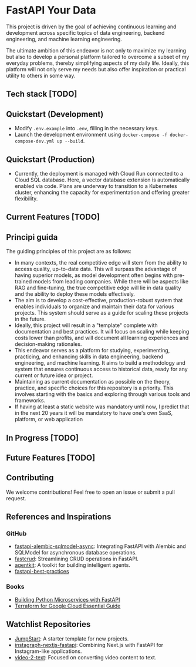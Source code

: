 # FastAPI Your Data

This project is driven by the goal of achieving continuous learning and development across specific topics of data engineering, backend engineering, and machine learning engineering.

The ultimate ambition of this endeavor is not only to maximize my learning but also to develop a personal platform tailored to overcome a subset of my everyday problems, thereby simplifying aspects of my daily life. Ideally, this platform will not only serve my needs but also offer inspiration or practical utility to others in some way.

## Tech stack [TODO]

## Quickstart (Development)

- Modify `.env.example` into `.env`, filling in the necessary keys.
- Launch the development environment using `docker-compose -f docker-compose-dev.yml up --build`.

## Quickstart (Production)

- Currently, the deployment is managed with Cloud Run connected to a Cloud SQL database. Here, a vector database extension is automatically enabled via code. Plans are underway to transition to a Kubernetes cluster, enhancing the capacity for experimentation and offering greater flexibility.

## Current Features [TODO]

## Principi guida

The guiding principles of this project are as follows:

- In many contexts, the real competitive edge will stem from the ability to access quality, up-to-date data. This will surpass the advantage of having superior models, as model development often begins with pre-trained models from leading companies. While there will be aspects like RAG and fine-tuning, the true competitive edge will lie in data quality and the ability to deploy these models effectively.
- The aim is to develop a cost-effective, production-robust system that enables individuals to organize and maintain their data for various projects. This system should serve as a guide for scaling these projects in the future.
- Ideally, this project will result in a "template" complete with documentation and best practices. It will focus on scaling while keeping costs lower than profits, and will document all learning experiences and decision-making rationales.
- This endeavor serves as a platform for studying, experimenting, practicing, and enhancing skills in data engineering, backend engineering, and machine learning. It aims to build a methodology and system that ensures continuous access to historical data, ready for any current or future idea or project.
- Maintaining as current documentation as possible on the theory, practice, and specific choices for this repository is a priority. This involves starting with the basics and exploring through various tools and frameworks.
- If having at least a static website was mandatory until now, I predict that in the next 20 years it will be mandatory to have one's own SaaS, platform, or web application

## In Progress [TODO]

## Future Features [TODO]

## Contributing

We welcome contributions! Feel free to open an issue or submit a pull request.

## References and Inspirations

### GitHub

- [fastapi-alembic-sqlmodel-async](https://github.com/jonra1993/fastapi-alembic-sqlmodel-async): Integrating FastAPI with Alembic and SQLModel for asynchronous database operations.
- [fastcrud](https://github.com/igorbenav/fastcrud): Streamlining CRUD operations in FastAPI.
- [agentkit](https://github.com/BCG-X-Official/agentkit): A toolkit for building intelligent agents.
- [fastapi-best-practices](https://github.com/zhanymkanov/fastapi-best-practices)

### Books

- [Building Python Microservices with FastAPI](https://amzn.to/3SZvdFk)
- [Terraform for Google Cloud Essential Guide](https://amzn.to/3wpl1gs)

## Watchlist Repositories

- [JumpStart](https://github.com/Aeternalis-Ingenium/JumpStart): A starter template for new projects.
- [instagraph-nextjs-fastapi](https://github.com/waseemhnyc/instagraph-nextjs-fastapi): Combining Next.js with FastAPI for Instagram-like applications.
- [video-2-text](https://github.com/XamHans/video-2-text?tab=readme-ov-file): Focused on converting video content to text.
